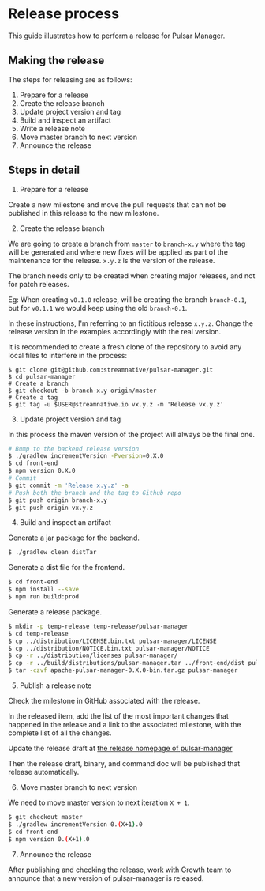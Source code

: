 # Release process

This guide illustrates how to perform a release for Pulsar Manager.

## Making the release

The steps for releasing are as follows:

1. Prepare for a release
2. Create the release branch
3. Update project version and tag
4. Build and inspect an artifact
5. Write a release note
6. Move master branch to next version
7. Announce the release

## Steps in detail

1. Prepare for a release

Create a new milestone and move the pull requests that can not
be published in this release to the new milestone.

2. Create the release branch

We are going to create a branch from `master` to `branch-x.y`
where the tag will be generated and where new fixes will be
applied as part of the maintenance for the release. `x.y.z`
is the version of the release.

The branch needs only to be created when creating major releases,
and not for patch releases.

Eg: When creating `v0.1.0` release, will be creating
the branch `branch-0.1`, but for `v0.1.1` we
would keep using the old `branch-0.1`.

In these instructions, I'm referring to an fictitious release `x.y.z`.
Change the release version in the examples accordingly with the real version.

It is recommended to create a fresh clone of the repository to 
avoid any local files to interfere in the process:

```shell
$ git clone git@github.com:streamnative/pulsar-manager.git
$ cd pulsar-manager
# Create a branch
$ git checkout -b branch-x.y origin/master
# Create a tag
$ git tag -u $USER@streamnative.io vx.y.z -m 'Release vx.y.z'
```

3. Update project version and tag

In this process the maven version of the project will always be the final one.

```bash
# Bump to the backend release version
$ ./gradlew incrementVersion -Pversion=0.X.0
$ cd front-end
$ npm version 0.X.0
# Commit
$ git commit -m 'Release x.y.z' -a
# Push both the branch and the tag to Github repo
$ git push origin branch-x.y
$ git push origin vx.y.z
```

4. Build and inspect an artifact

Generate a jar package for the backend.

```bash
$ ./gradlew clean distTar
```

Generate a dist file for the frontend.

```bash
$ cd front-end
$ npm install --save
$ npm run build:prod
```

Generate a release package.

```bash
$ mkdir -p temp-release temp-release/pulsar-manager
$ cd temp-release
$ cp ../distribution/LICENSE.bin.txt pulsar-manager/LICENSE
$ cp ../distribution/NOTICE.bin.txt pulsar-manager/NOTICE
$ cp -r ../distribution/licenses pulsar-manager/
$ cp -r ../build/distributions/pulsar-manager.tar ../front-end/dist pulsar-manager
$ tar -czvf apache-pulsar-manager-0.X.0-bin.tar.gz pulsar-manager
```

5. Publish a release note

Check the milestone in GitHub associated with the release. 

In the released item, add the list of the most important changes 
that happened in the release and a link to the associated milestone,
with the complete list of all the changes. 

Update the release draft at [the release homepage of pulsar-manager](https://github.com/streamnative/pulsar-manager/releases)

Then the release draft, binary, and command doc will be published
 that release automatically.

6. Move master branch to next version

We need to move master version to next iteration `X + 1`.

```bash
$ git checkout master
$ ./gradlew incrementVersion 0.(X+1).0
$ cd front-end
$ npm version 0.(X+1).0
```

7. Announce the release

After publishing and checking the release, work with Growth team
to announce that a new version of pulsar-manager is released.